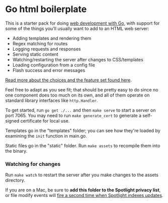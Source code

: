 # Go html boilerplate

This is a starter pack for doing [web development with Go][post], with support
for some of the things you'll usually want to add to an HTML web server:

- Adding templates and rendering them
- Regex matching for routes
- Logging requests and responses
- Serving static content
- Watching/restarting the server after changes to CSS/templates
- Loading configuration from a config file
- Flash success and error messages

[Read more about the choices and the feature set found here][post].

Feel free to adapt as you see fit; that should be pretty easy to do since no one
component does too much on its own, and all of them operate on standard library
interfaces like `http.Handler`.

To get started, run `go get ./...` and then `make serve` to start a server on
port 7065. You may need to run `make generate_cert` to generate a self-signed
certificate for local use.

Templates go in the "templates" folder; you can see how they're loaded by
examining the `init` function in main.go.

Static files go in the "static" folder. Run `make assets` to recompile them into
the binary.

### Watching for changes

Run `make watch` to restart the server after you make changes to the assets
directory.

If you are on a Mac, be sure to **add this folder to the Spotlight privacy
list**, or file modify events will [fire a second time when Spotlight indexes
updates][fsnotify].

[fsnotify]: https://github.com/fsnotify/fsnotify/issues/15
[post]: https://kev.inburke.com/kevin/go-web-development/?github
